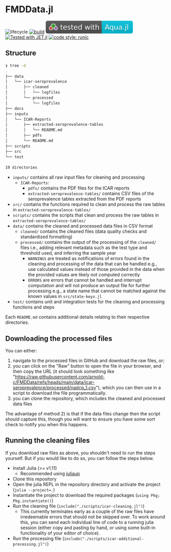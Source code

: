 # FMDData.jl

![lifecycle](https://img.shields.io/badge/lifecycle-experimental-orange.svg)
[![build](https://github.com/arnold-c/FMDData.jl/workflows/CI/badge.svg)](https://github.com/arnold-c/FMDData.jl/actions?query=workflow%3ACI)
[![Aqua QA](https://raw.githubusercontent.com/JuliaTesting/Aqua.jl/master/badge.svg)](https://github.com/JuliaTesting/Aqua.jl)
[![Tested with JET.jl](https://img.shields.io/badge/%F0%9F%9B%A9%EF%B8%8F_tested_with-JET.jl-233f9a)](https://github.com/aviatesk/JET.jl)
[![code style: runic](https://img.shields.io/badge/code_style-%E1%9A%B1%E1%9A%A2%E1%9A%BE%E1%9B%81%E1%9A%B2-black)](https://github.com/fredrikekre/Runic.jl)

## Structure

```bash
❯ tree -d
.
├── data
│   └── icar-seroprevalence
│       ├── cleaned
│       │   └── logfiles
│       └── processed
│           └── logfiles
├── docs
├── inputs
│   └── ICAR-Reports
│       ├── extracted-seroprevalence-tables
│       │   └── README.md
│       ├── pdfs
│       └── README.md
├── scripts
├── src
└── test

19 directories
```

- `inputs/` contains all raw input files for cleaning and processing
    - `ICAR-Reports`:
        - `pdfs/` contains the PDF files for the ICAR reports
        - `extracted-seroprevalence-tables/` contains CSV files of the seroprevalence tables extracted from the PDF reports
- `src/` contains the functions required to clean and process the raw tables in `extracted-seroprevalence-tables/`
- `scripts/` contains the scripts that clean and process the raw tables in `extracted-seroprevalence-tables/`
- `data/` contains the cleaned and processed data files in CSV format
    - `cleaned/` contains the cleaned files (data quality checks and standardized formatting)
    - `processed/` contains the output of the processing of the `cleaned/` files i.e., adding relevant metadata such as the test type and threshold used, and inferring the sample year
        - `WARNINGS` are treated as notifications of errors found in the cleaning and processing of the data that can be handled e.g., use calculated values instead of those provided in the data when the provided values are likely not computed correctly
        - `ERRORS` are errors that cannot be handled and interrupt computation and will not produce an output file for further processing e.g., a state name that cannot be matched against the known values in `src/state-keys.jl`
- `test/` contains unit and integration tests for the cleaning and processing functions and steps

Each `README.md` contains additional details relating to their respective directories.

## Downloading the processed files

You can either:

1) navigate to the processed files in GitHub and download the raw files, or;
2) you can click on the "Raw" button to open the file in your browser, and then copy the URL (it should look something like "https://raw.githubusercontent.com/arnold-c/FMDData/refs/heads/main/data/icar-seroprevalence/processed/nadcp_1.csv"), which you can then use in a script to download the file programmatically.
3) you can clone the repository, which includes the cleaned and processed data files

The advantage of method 2) is that if the data files change then the script should capture this, though you will want to ensure you have some sort check to notify you when this happens.

## Running the cleaning files

If you download raw files as above, you shouldn't need to run the steps yourself.
But if you would like to do so, you can follow the steps below.

- Install Julia (>= v1.11)
    - Recommended using [juliaup](https://github.com/JuliaLang/juliaup)
- Clone this repository
- Open the julia REPL in the repository directory and activate the project (`julia --project=.`)
- Instantiate the project to download the required packages (`using Pkg; Pkg.instantiate()`)
- Run the cleaning file (`include("./scripts/icar-cleaning.jl")`)
    - This currently terminates early as a couple of the raw files have irredeemable errors that should not be skipped over. To work around this, you can send each individual line of code to a running julia session (either copy and pasting by hand, or using some built-in functionality of your editor of choice).
- Run the processing file (`include("./scripts/icar-additional-processing.jl")`)
